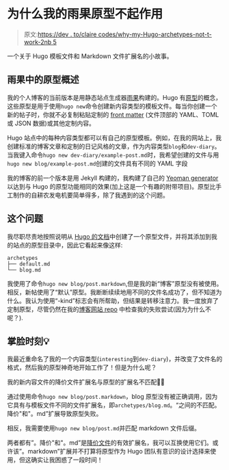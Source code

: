 # 为什么我的雨果原型不起作用

> 原文:[https://dev . to/claire codes/why-my-Hugo-archetypes-not-t-work-2nb 5](https://dev.to/clairecodes/why-my-hugo-archetypes-didn-t-work-2nb5)

一个关于 Hugo 模板文件和 Markdown 文件扩展名的小故事。

## [](#brief-overview-of-archetypes-in-hugo)雨果中的原型概述

我的个人博客的当前版本是用静态站点生成器[雨果](https://gohugo.io)构建的。Hugo 有[原型](https://gohugo.io/content-management/archetypes/)的概念，这些原型是用于使用`hugo new`命令创建新内容类型的模板文件。每当你创建一个新的帖子时，你就不必复制粘贴定制的 [front matter](https://gohugo.io/content-management/front-matter/) (文件顶部的 YAML、TOML 或 JSON 数据)或其他定制内容。

Hugo 站点中的每种内容类型都可以有自己的原型模板。例如，在我的网站上，我创建标准的博客文章和定制的日记风格的文章，作为内容类型`blog`和`dev-diary`。当我键入命令`hugo new dev-diary/example-post.md`时，我希望创建的文件与用`hugo new blog/example-post.md`创建的文件具有不同的 YAML 字段

我的博客的前一个版本是用 Jekyll 构建的，我构建了自己的 [Yeoman generator](https://github.com/claireparker/generator-clekyll) 以达到与 Hugo 的原型功能相同的效果(加上这是一个有趣的附带项目)。原型比手工制作的自耕农发电机要简单得多，除了我遇到的这个问题。

## [](#the-issue)这个问题

我尽职尽责地按照说明从 [Hugo 的文档](https://gohugo.io/content-management/archetypes/)中创建了一个原型文件，并将其添加到我的站点的原型目录中，因此它看起来像这样:

```
archetypes
├── default.md
└── blog.md 
```

我使用了命令`hugo new blog/post.markdown`,但是我的新“博客”原型没有被使用。相反，新帖使用了“默认”原型。我断断续续地用不同的文件名成功了，但不知道为什么。我认为使用“-kind”标志会有所帮助，但结果是转移注意力。我一度放弃了定制原型，尽管仍然在我的[博客网站 repo](https://github.com/claireparker/hugo-blog/tree/master/archetypes) 中检查我的失败尝试(因为为什么不呢？).

## [](#the-facepalm-moment)掌脸时刻💡

我最近重命名了我的一个内容类型(`interesting`到`dev-diary`)，并改变了文件名的格式，然后我的原型神奇地开始工作了！但是为什么呢？

我的新内容文件的降价文件扩展名与原型的扩展名不匹配🤦‍♀️

通过使用命令`hugo new blog/post.markdown`，blog 原型没有被正确调用，因为它具有与模板文件不同的文件扩展名，即`archetypes/blog.md`。“之间的不匹配。降价"和"。md”扩展导致原型失败。

相反，我需要使用`hugo new blog/post.md`并匹配 markdown 文件后缀。

两者都有”。降价"和"。md”是[降价文件](https://en.wikipedia.org/wiki/Markdown)的有效扩展名，我可以互换使用它们。或许该”。markdown”扩展并不打算将原型作为 Hugo 团队有意识的设计选择来使用，但这确实让我困惑了一段时间！